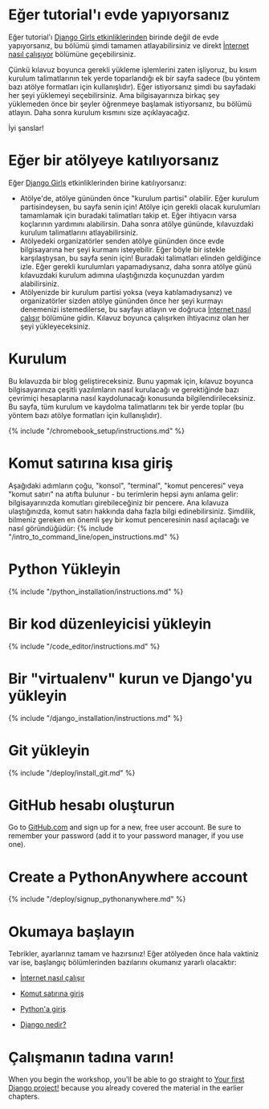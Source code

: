 # Eğer tutorial'ı evde yapıyorsanız

Eğer tutorial'ı [Django Girls etkinliklerinden](https://djangogirls.org/events/) birinde değil de evde yapıyorsanız, bu bölümü şimdi tamamen atlayabilirsiniz ve direkt [İnternet nasıl çalışıyor](../how_the_internet_works/README.md) bölümüne geçebilirsiniz.

Çünkü kılavuz boyunca gerekli yükleme işlemlerini zaten işliyoruz, bu kısım kurulum talimatlarının tek yerde toparlandığı ek bir sayfa sadece (bu yöntem bazı atölye formatları için kullanışlıdır). Eğer istiyorsanız şimdi bu sayfadaki her şeyi yüklemeyi seçebilirsiniz. Ama bilgisayarınıza birkaç şey yüklemeden önce bir şeyler öğrenmeye başlamak istiyorsanız, bu bölümü atlayın. Daha sonra kurulum kısmını size açıklayacağız.

İyi şanslar!

# Eğer bir atölyeye katılıyorsanız

Eğer [Django Girls](https://djangogirls.org/events/) etkinliklerinden birine katılıyorsanız:

* Atölye'de, atölye gününden önce "kurulum partisi" olabilir. Eğer kurulum partisindeysen, bu sayfa senin için! Atölye için gerekli olacak kurulumları tamamlamak için buradaki talimatları takip et. Eğer ihtiyacın varsa koçlarının yardımını alabilirsin. Daha sonra atölye gününde, kılavuzdaki kurulum talimatlarını atlayabilirsiniz.
* Atölyedeki organizatörler senden atölye gününden önce evde bilgisayarına her şeyi kurmanı isteyebilir. Eğer böyle bir istekle karşılaştıysan, bu sayfa senin için! Buradaki talimatları elinden geldiğince izle. Eğer gerekli kurulumları yapamadıysanız, daha sonra atölye günü kılavuzdaki kurulum adımına ulaştığınızda koçunuzdan yardım alabilirsiniz.
* Atölyenizde bir kurulum partisi yoksa (veya katılamadıysanız) ve organizatörler sizden atölye gününden önce her şeyi kurmayı denemenizi istemedilerse, bu sayfayı atlayın ve doğruca [İnternet nasıl çalışır](../how_the_internet_works/README.md) bölümüne gidin. Kılavuz boyunca çalışırken ihtiyacınız olan her şeyi yükleyeceksiniz.

# Kurulum

Bu kılavuzda bir blog geliştireceksiniz. Bunu yapmak için, kılavuz boyunca bilgisayarınıza çeşitli yazılımların nasıl kurulacağı ve gerektiğinde bazı çevrimiçi hesaplarına nasıl kaydolunacağı konusunda bilgilendirileceksiniz. Bu sayfa, tüm kurulum ve kaydolma talimatlarını tek bir yerde toplar (bu yöntem bazı atölye formatları için kullanışlıdır).

<!--sec data-title="Chromebook setup (if you're using one)"
data-id="chromebook_setup" data-collapse=true ces--> {% include "/chromebook_setup/instructions.md" %} 

<!--endsec-->

# Komut satırına kısa giriş

Aşağıdaki adımların çoğu, "konsol", "terminal", "komut penceresi" veya "komut satırı" na atıfta bulunur - bu terimlerin hepsi aynı anlama gelir: bilgisayarınızda komutları girebileceğiniz bir pencere. Ana kılavuza ulaştığınızda, komut satırı hakkında daha fazla bilgi edinebilirsiniz. Şimdilik, bilmeniz gereken en önemli şey bir komut penceresinin nasıl açılacağı ve nasıl göründüğüdür: {% include "/intro_to_command_line/open_instructions.md" %}

# Python Yükleyin

{% include "/python_installation/instructions.md" %}

# Bir kod düzenleyicisi yükleyin

{% include "/code_editor/instructions.md" %}

# Bir "virtualenv" kurun ve Django'yu yükleyin

{% include "/django_installation/instructions.md" %}

# Git yükleyin

{% include "/deploy/install_git.md" %}

# GitHub hesabı oluşturun

Go to [GitHub.com](https://www.github.com) and sign up for a new, free user account. Be sure to remember your password (add it to your password manager, if you use one).

# Create a PythonAnywhere account

{% include "/deploy/signup_pythonanywhere.md" %}

# Okumaya başlayın

Tebrikler, ayarlarınız tamam ve hazırsınız! Eğer atölyeden önce hala vaktiniz var ise, başlangıç bölümlerinden bazılarını okumanız yararlı olacaktır:

* [İnternet nasıl çalışır](../how_the_internet_works/README.md)

* [Komut satırına giriş](../intro_to_command_line/README.md)

* [Python'a giriş](../python_introduction/README.md)

* [Django nedir?](../django/README.md)

# Çalışmanın tadına varın!

When you begin the workshop, you'll be able to go straight to [Your first Django project!](../django_start_project/README.md) because you already covered the material in the earlier chapters.